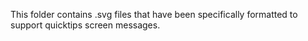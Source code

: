 This folder contains .svg files that have been specifically formatted to support quicktips screen messages.
